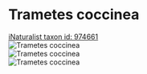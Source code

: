 
Trametes coccinea
=================
  
[iNaturalist taxon id: 974661](https://www.inaturalist.org/taxa/974661)  
![Trametes coccinea](https://inaturalist-open-data.s3.amazonaws.com/photos/4285523/medium.jpg)  
![Trametes coccinea](https://inaturalist-open-data.s3.amazonaws.com/photos/4285555/medium.jpg)  
![Trametes coccinea](https://inaturalist-open-data.s3.amazonaws.com/photos/4285556/medium.jpg)